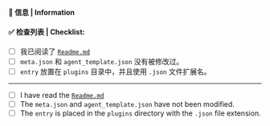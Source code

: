 #### 📝 信息 | Information

<!--- Repo url or any other thing you like to say --->

#### ✅ 检查列表 | Checklist:

<!--- Checkboxes will become clickable after submit, no need to fill them now --->

- [ ] 我已阅读了 [`Readme.md`](https://github.com/lobehub/lobe-chat-agents/)
- [ ] `meta.json` 和 `agent_template.json` 没有被修改过。
- [ ] `entry` 放置在 `plugins` 目录中，并且使用 `.json` 文件扩展名。

---

- [ ] I have read the [`Readme.md`](https://github.com/lobehub/lobe-chat-agents/)
- [ ] The `meta.json` and `agent_template.json` have not been modified.
- [ ] The `entry` is placed in the `plugins` directory with the `.json` file extension.
